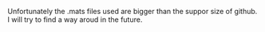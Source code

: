 Unfortunately the .mats files used are bigger than the suppor size of github. I will try to find a way aroud in the future.
